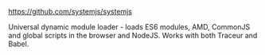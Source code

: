 https://github.com/systemjs/systemjs

Universal dynamic module loader - loads ES6 modules, AMD, CommonJS and global scripts in the browser and NodeJS. Works with both Traceur and Babel.